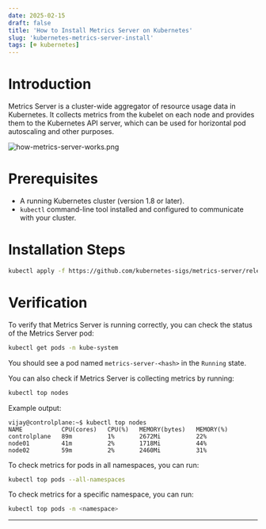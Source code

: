 ```yaml
---
date: 2025-02-15
draft: false
title: 'How to Install Metrics Server on Kubernetes'
slug: 'kubernetes-metrics-server-install'
tags: [☸️ kubernetes]
---
```


# Introduction

Metrics Server is a cluster-wide aggregator of resource usage data in Kubernetes.
It collects metrics from the kubelet on each node and provides them to the Kubernetes API server, which can be used for horizontal pod autoscaling and other purposes.

![how-metrics-server-works.png](/images/how-metrics-server-works.png)

# Prerequisites
- A running Kubernetes cluster (version 1.8 or later).
- `kubectl` command-line tool installed and configured to communicate with your cluster.

# Installation Steps

```bash
kubectl apply -f https://github.com/kubernetes-sigs/metrics-server/releases/latest/download/components.yaml
```

# Verification

To verify that Metrics Server is running correctly, you can check the status of the Metrics Server pod:

```bash
kubectl get pods -n kube-system
```

You should see a pod named `metrics-server-<hash>` in the `Running` state.

You can also check if Metrics Server is collecting metrics by running:

```bash
kubectl top nodes
```

Example output:

```
vijay@controlplane:~$ kubectl top nodes
NAME           CPU(cores)   CPU(%)   MEMORY(bytes)   MEMORY(%)
controlplane   89m          1%       2672Mi          22%
node01         41m          2%       1718Mi          44%
node02         59m          2%       2460Mi          31%
```

To check metrics for pods in all namespaces, you can run:

```bash
kubectl top pods --all-namespaces
```

To check metrics for a specific namespace, you can run:

```bash
kubectl top pods -n <namespace>
```

---